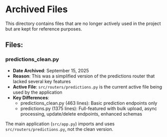# Archived Files

This directory contains files that are no longer actively used in the project but are kept for reference purposes.

## Files:

### predictions_clean.py
- **Date Archived**: September 15, 2025
- **Reason**: This was a simplified version of the predictions router that lacked several key features
- **Active File**: `src/routers/predictions.py` is the current active file being used by the application
- **Key Differences**: 
  - predictions_clean.py (463 lines): Basic prediction endpoints only
  - predictions.py (1375 lines): Full-featured with bulk upload, async processing, update/delete endpoints, enhanced schemas

The main application (`src/app.py`) imports and uses `src/routers/predictions.py`, not the clean version.
